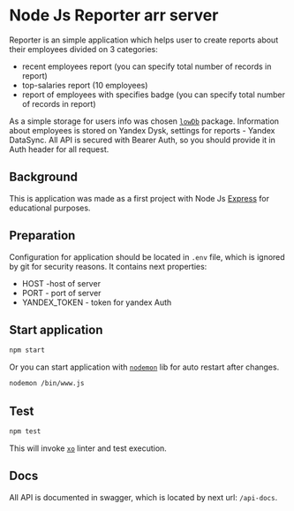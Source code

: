 # Node Js Reporter arr server
Reporter is an simple application which helps user to create reports about their employees divided on 3 categories:
* recent employees report (you can specify total number of records in report)
* top-salaries report (10 employees) 
* report of employees with specifies badge (you can specify total number of records in report)

As a simple storage for users info was chosen [`lowDb`](https://github.com/typicode/lowdb) package. Information about employees is stored on Yandex Dysk, settings for reports - Yandex DataSync. 
All API is secured with Bearer Auth, so you should provide it in Auth header for all request.  

## Background
This is application was made as a first project with Node Js [Express](https://expressjs.com/) for educational purposes.

## Preparation
Configuration for application should be located in `.env` file, which is ignored by git for security reasons. It contains next properties:
* HOST -host of server
* PORT - port of server
* YANDEX_TOKEN - token for yandex Auth

## Start application


```bash
npm start
```
Or you can start application with [`nodemon`](https://github.com/remy/nodemon) lib for auto restart after changes.
```bash
nodemon /bin/www.js
```
## Test
```bash
npm test
```
This will invoke [`xo`](https://github.com/xojs/xo) linter and test execution.

## Docs

All API is documented in swagger, which is located by next url: `/api-docs`.

